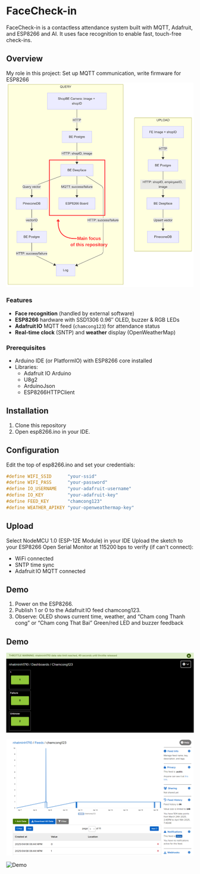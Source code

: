 # FaceCheck-in
FaceCheck-in is a contactless attendance system built with MQTT, Adafruit, and ESP8266 and AI. It uses face recognition to enable fast, touch-free check-ins.
## Overview
My role in this project: Set up MQTT communication, write firmware for ESP8266
<img src="docs/over_view.png" alt="App Demo" width="700">



### Features
- **Face recognition** (handled by external software)  
- **ESP8266** hardware with SSD1306 0.96″ OLED, buzzer & RGB LEDs  
- **Adafruit IO** MQTT feed (`chamcong123`) for attendance status  
- **Real‑time clock** (SNTP) and **weather** display (OpenWeatherMap)

### Prerequisites
- Arduino IDE (or PlatformIO) with ESP8266 core installed  
- Libraries:
  - Adafruit IO Arduino  
  - U8g2  
  - ArduinoJson  
  - ESP8266HTTPClient
 
## Installation
1. Clone this repository
2. Open esp8266.ino in your IDE.

## Configuration
Edit the top of esp8266.ino and set your credentials:

```cpp
#define WIFI_SSID      "your-ssid"
#define WIFI_PASS      "your-password"
#define IO_USERNAME    "your-adafruit-username"
#define IO_KEY         "your-adafruit-key"
#define FEED_KEY       "chamcong123"
#define WEATHER_APIKEY "your-openweathermap-key"
```
## Upload
Select NodeMCU 1.0 (ESP-12E Module) in your IDE
Upload the sketch to your ESP8266
Open Serial Monitor at 115200 bps to verify (if can't connect):
- WiFi connected
- SNTP time sync
- Adafruit IO MQTT connected
## Demo

1. Power on the ESP8266.
2. Publish 1 or 0 to the Adafruit IO feed chamcong123.
2. Observe:
OLED shows current time, weather, and “Cham cong Thanh cong” or “Cham cong That Bai”
Green/red LED and buzzer feedback
## Demo

![Adafruit Dashboard](docs/dashboard_adafruit.png)

![Adafruit Feed](docs/feed_adafruit.png)

![Demo](docs/demo_1.gif)
